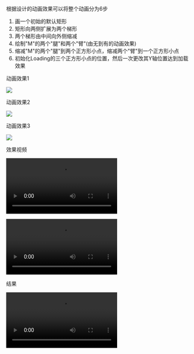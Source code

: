 
根据设计的动画效果可以将整个动画分为6步

1. 画一个初始的默认矩形
2. 矩形向两侧扩展为两个梯形
3. 两个梯形由中间向外侧缩减
4. 绘制"M"的两个"腿"和两个"臂"(由无到有的动画效果)
5. 缩减"M"的两个"腿"到两个正方形小点，缩减两个"臂"到一个正方形小点
6. 初始化Loading的三个正方形小点的位置，然后一次更改其Y轴位置达到加载效果

动画效果1

![](https://github.com/biezhihua/YYTM/raw/master/gif/演示1.gif)

动画效果2

![](https://github.com/biezhihua/YYTM/raw/master/gif/演示2.gif)

动画效果3

![](https://github.com/biezhihua/YYTM/raw/master/gif/演示3.gif)

效果视频

![](https://github.com/biezhihua/YYTM/raw/master/gif/loading标注.mp4)

![](https://github.com/biezhihua/YYTM/raw/master/gif/loading演示.mp4)

结果

![](https://github.com/biezhihua/YYTM/raw/master/gif/结果.mp4)